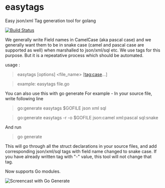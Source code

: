 # easytags
Easy json/xml Tag generation tool for golang

[![Build Status](https://travis-ci.org/betacraft/easytags.svg?branch=master)](https://travis-ci.org/rainingclouds/easytags)

We generally write Field names in CamelCase (aka pascal case) and we generally want them to be in snake case (camel and pascal case are supported as well) when marshalled to json/xml/sql etc. We use tags for this purpose. But it is a repeatative process which should be automated.

usage :

> easytags [options] <file_name> [<tag:case>...]

> example: easytags file.go

You can also use this with go generate
For example - In your source file, write following line

> go:generate easytags $GOFILE json xml sql

> go:generate easytags -r -o $GOFILE json:camel xml:pascal sql:snake

And run
> go generate

This will go through all the struct declarations in your source files, and add corresponding json/xml/sql tags with field name changed to snake case. If you have already written tag with "-" value, this tool will not change that tag.

Now supports Go modules.

![Screencast with Go Generate](https://media.giphy.com/media/26n6G34sQ4hV8HMgo/giphy.gif)
